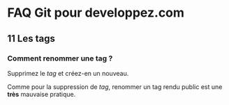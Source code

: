 # FAQ Git pour developpez.com

## 11 Les tags

### Comment renommer une tag ?

Supprimez le *tag* et créez-en un nouveau.

Comme pour la suppression de *tag*, renommer un tag rendu public est une **très** mauvaise pratique.

